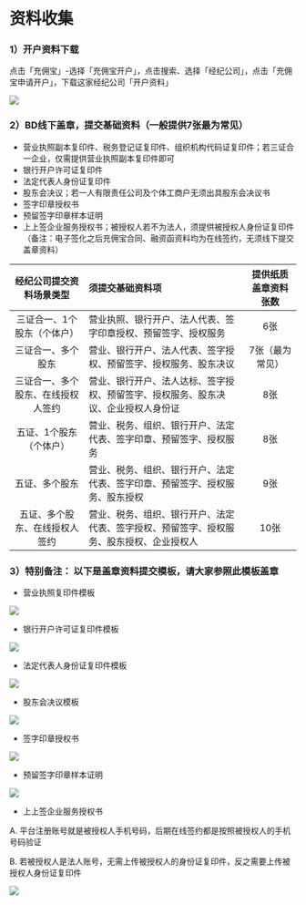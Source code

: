 # 资料收集

### 1）开户资料下载

点击「充佣宝」-选择「充佣宝开户」，点击搜索、选择「经纪公司」，点击「充佣宝申请开户」，下载这家经纪公司「开户资料」

![](/assets/资料收集)

### 2）BD线下盖章，提交基础资料（一般提供7张最为常见）

* 营业执照副本复印件、税务登记证复印件、组织机构代码证复印件；若三证合一企业，仅需提供营业执照副本复印件即可
* 银行开户许可证复印件
* 法定代表人身份证复印件
* 股东会决议；若一人有限责任公司及个体工商户无须出具股东会决议书
* 签字印章授权书
* 预留签字印章样本证明
* 上上签企业服务授权书；被授权人若不为法人，须提供被授权人身份证复印件（备注：电子签化之后充佣宝合同、融资函资料均为在线签约，无须线下提交盖章资料）

| 经纪公司提交资料场景类型 | 须提交基础资料项 | 提供纸质盖章资料张数 |
| :---: | :--- | :---: |
| 三证合一、1个股东（个体户） | 营业执照、银行开户、法人代表、签字印章授权、预留签字、授权服务 | 6张 |
| 三证合一、多个股东 | 营业、银行开户、法人代表、签字授权、预留签字、授权服务、股东决议 | 7张（最为常见） |
| 三证合一、多个股东、在线授权人签约 | 营业、银行开户、法人达标、签字授权、预留签字、授权服务、股东决议、企业授权人身份证 | 8张 |
| 五证、1个股东（个体户） | 营业、税务、组织、银行开户、法定代表、签字印章、预留签字、授权服务 | 8张 |
| 五证、多个股东 | 营业、税务、组织、银行开户、法定代表、签字印章、预留签字、授权服务、股东授权 | 9张 |
| 五证、多个股东、在线授权人签约 | 营业、税务、组织、银行开户、法定代表、签字授权、预留签字、授权服务、股东授权、企业授权人 | 10张 |

### 3）**特别备注： 以下是盖章资料提交模板，请大家参照此模板盖章**

* 营业执照复印件模板

![](/assets/营业)

* 银行开户许可证复印件模板

![](/assets/import.png银行123123)

* 法定代表人身份证复印件模板

![](/assets/import.png法定)

* 股东会决议模板

![](/assets/import.png股东)

* 签字印章授权书

![](/assets/import.png签字)

* 预留签字印章样本证明

![](/assets/import.png预留签字)

* 上上签企业服务授权书

A.  平台注册账号就是被授权人手机号码，后期在线签约都是按照被授权人的手机号码验证

B. 若被授权人是法人账号，无需上传被授权人的身份证复印件，反之需要上传被授权人身份证复印件

![](/assets/import.png企业5)

